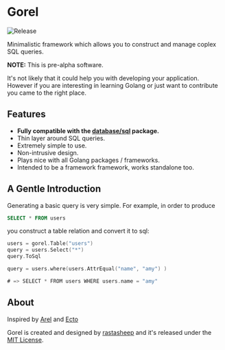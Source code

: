 # Gorel
![Release](http://img.shields.io/github/release/rastasheep/gorel.svg?style=flat)

Minimalistic framework which allows you to construct and manage coplex SQL queries.

__NOTE:__ This is pre-alpha software.

It's not likely that it could help you with developing your application. However if you are interesting in learning Golang or just want to contribute you came to the right place.

## Features
* **Fully compatible with the [database/sql](http://godoc.org/database/sql) package.**
* Thin layer around SQL queries.
* Extremely simple to use.
* Non-intrusive design.
* Plays nice with all Golang packages / frameworks.
* Intended to be a framework framework, works standalone too.

## A Gentle Introduction

Generating a basic query is very simple. For example, in order to produce

```sql
SELECT * FROM users
```

you construct a table relation and convert it to sql:

```go
users = gorel.Table("users")
query = users.Select("*")
query.ToSql
```

```go
query = users.where(users.AttrEqual("name", "amy") )

# => SELECT * FROM users WHERE users.name = "amy"
```


## About

Inspired by [Arel](https://github.com/rails/arel) and [Ecto](https://github.com/elixir-lang/ecto)

Gorel is created and designed by [rastasheep](https://github.com/rastasheep/) and it's released under the [MIT License](http://opensource.org/licenses/MIT).

